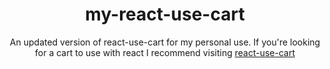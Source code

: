 <h1 align="center">
  my-react-use-cart
</h1>
<p align="center">
An updated version of react-use-cart for my personal use. If you're looking for a cart to use with react I recommend visiting <a href="https://www.npmjs.com/package/react-use-cart">react-use-cart</a>
</p>

